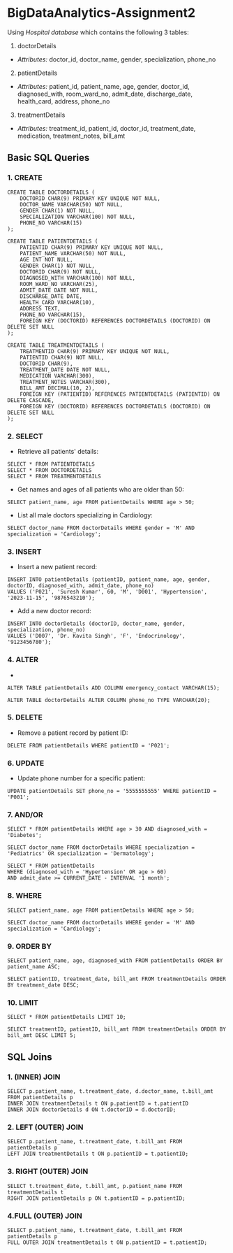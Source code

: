 # BigDataAnalytics-Assignment2

Using *Hospital database* which contains the following 3 tables:

1. doctorDetails

- *Attributes:* doctor_id, doctor_name, gender, specialization, phone_no

2. patientDetails

- *Attributes:* patient_id, patient_name, age, gender, doctor_id, diagnosed_with, room_ward_no,  admit_date, discharge_date, health_card, address, phone_no

3. treatmentDetails

- *Attributes:* treatment_id, patient_id, doctor_id, treatment_date, medication, treatment_notes, bill_amt

## Basic SQL Queries

### 1. CREATE
```
CREATE TABLE DOCTORDETAILS (
	DOCTORID CHAR(9) PRIMARY KEY UNIQUE NOT NULL,
	DOCTOR_NAME VARCHAR(50) NOT NULL,
	GENDER CHAR(1) NOT NULL,
	SPECIALIZATION VARCHAR(100) NOT NULL,
	PHONE_NO VARCHAR(15)
);
```
```
CREATE TABLE PATIENTDETAILS (
	PATIENTID CHAR(9) PRIMARY KEY UNIQUE NOT NULL,
	PATIENT_NAME VARCHAR(50) NOT NULL,
	AGE INT NOT NULL,
	GENDER CHAR(1) NOT NULL,
	DOCTORID CHAR(9) NOT NULL,
	DIAGNOSED_WITH VARCHAR(100) NOT NULL,
	ROOM_WARD_NO VARCHAR(25),
	ADMIT_DATE DATE NOT NULL,
	DISCHARGE_DATE DATE,
	HEALTH_CARD VARCHAR(10),
	ADDRESS TEXT,
	PHONE_NO VARCHAR(15),
	FOREIGN KEY (DOCTORID) REFERENCES DOCTORDETAILS (DOCTORID) ON DELETE SET NULL
);
```
```
CREATE TABLE TREATMENTDETAILS (
	TREATMENTID CHAR(9) PRIMARY KEY UNIQUE NOT NULL,
	PATIENTID CHAR(9) NOT NULL,
	DOCTORID CHAR(9),
	TREATMENT_DATE DATE NOT NULL,
	MEDICATION VARCHAR(300),
	TREATMENT_NOTES VARCHAR(300),
	BILL_AMT DECIMAL(10, 2),
	FOREIGN KEY (PATIENTID) REFERENCES PATIENTDETAILS (PATIENTID) ON DELETE CASCADE,
	FOREIGN KEY (DOCTORID) REFERENCES DOCTORDETAILS (DOCTORID) ON DELETE SET NULL
);
```

### 2. SELECT
- Retrieve all patients' details:
```
SELECT * FROM PATIENTDETAILS
SELECT * FROM DOCTORDETAILS
SELECT * FROM TREATMENTDETAILS
```

- Get names and ages of all patients who are older than 50:
```
SELECT patient_name, age FROM patientDetails WHERE age > 50;
```

- List all male doctors specializing in Cardiology:
```
SELECT doctor_name FROM doctorDetails WHERE gender = 'M' AND specialization = 'Cardiology';
```

### 3. INSERT

- Insert a new patient record:
```
INSERT INTO patientDetails (patientID, patient_name, age, gender, doctorID, diagnosed_with, admit_date, phone_no)
VALUES ('P021', 'Suresh Kumar', 60, 'M', 'D001', 'Hypertension', '2023-11-15', '9876543210');
```

- Add a new doctor record:
```
INSERT INTO doctorDetails (doctorID, doctor_name, gender, specialization, phone_no)
VALUES ('D007', 'Dr. Kavita Singh', 'F', 'Endocrinology', '9123456780');
```

### 4. ALTER

- 
```
ALTER TABLE patientDetails ADD COLUMN emergency_contact VARCHAR(15);
```
```
ALTER TABLE doctorDetails ALTER COLUMN phone_no TYPE VARCHAR(20);
```
### 5. DELETE

- Remove a patient record by patient ID:
```
DELETE FROM patientDetails WHERE patientID = 'P021';
```
### 6. UPDATE

- Update phone number for a specific patient:
```
UPDATE patientDetails SET phone_no = '5555555555' WHERE patientID = 'P001';
```
### 7. AND/OR
```
SELECT * FROM patientDetails WHERE age > 30 AND diagnosed_with = 'Diabetes';
```
```
SELECT doctor_name FROM doctorDetails WHERE specialization = 'Pediatrics' OR specialization = 'Dermatology';
```
```
SELECT * FROM patientDetails 
WHERE (diagnosed_with = 'Hypertension' OR age > 60) 
AND admit_date >= CURRENT_DATE - INTERVAL '1 month';
```
### 8. WHERE
```
SELECT patient_name, age FROM patientDetails WHERE age > 50;
```
```
SELECT doctor_name FROM doctorDetails WHERE gender = 'M' AND specialization = 'Cardiology';
```
### 9. ORDER BY
```
SELECT patient_name, age, diagnosed_with FROM patientDetails ORDER BY patient_name ASC;
```
```
SELECT patientID, treatment_date, bill_amt FROM treatmentDetails ORDER BY treatment_date DESC;
```
### 10. LIMIT
```
SELECT * FROM patientDetails LIMIT 10;
```
```
SELECT treatmentID, patientID, bill_amt FROM treatmentDetails ORDER BY bill_amt DESC LIMIT 5;
```

## SQL Joins

### 1. (INNER) JOIN
```
SELECT p.patient_name, t.treatment_date, d.doctor_name, t.bill_amt FROM patientDetails p 
INNER JOIN treatmentDetails t ON p.patientID = t.patientID 
INNER JOIN doctorDetails d ON t.doctorID = d.doctorID;
```
### 2. LEFT (OUTER) JOIN
```
SELECT p.patient_name, t.treatment_date, t.bill_amt FROM patientDetails p 
LEFT JOIN treatmentDetails t ON p.patientID = t.patientID;
```
### 3. RIGHT (OUTER) JOIN
```
SELECT t.treatment_date, t.bill_amt, p.patient_name FROM treatmentDetails t 
RIGHT JOIN patientDetails p ON t.patientID = p.patientID;
```
### 4.FULL (OUTER) JOIN
```
SELECT p.patient_name, t.treatment_date, t.bill_amt FROM patientDetails p 
FULL OUTER JOIN treatmentDetails t ON p.patientID = t.patientID;
```
